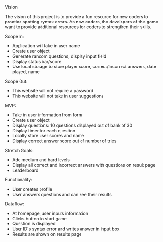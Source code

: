 Vision 

The vision of this project is to provide a fun resource for new coders to practice spotting syntax errors. 
As new coders, the developers of this game want to provide additional resources for coders to strengthen their skills.

Scope In:

- Application will take in user name
- Create user object
- Generate random questions, display input field 
- Display status bar/score 
- Use local storage to store player score, correct/incorrect answers, date played, name

Scope Out: 
- This website will not require a password 
- This website will not take in user suggestions 

MVP:
- Take in user information from form 
- Create user object
- Display questions: 10 questions displayed out of bank of 30
- Display timer for each question
- Locally store user scores and name 
- Display correct answer score out of number of tries 

Stretch Goals: 
- Add medium and hard levels 
- Display all correct and incorrect answers with questions on result page 
- Leaderboard 

Functionality:
- User creates profile 
- User answers questions and can see their results 

Dataflow: 
- At homepage, user inputs information 
- Clicks button to start game 
- Question is displayed 
- User ID's syntax error and writes answer in input box 
- Results are shown on results page
